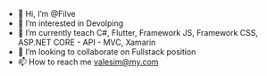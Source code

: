 - 👋 Hi, I’m @Filve
- 👀 I’m interested in Devolping
- 🌱 I’m currently teach C#, Flutter, Framework JS, Framework CSS, ASP.NET CORE - API - MVC, Xamarin
- 💞️ I’m looking to collaborate on Fullstack position
- 📫 How to reach me valesim@my.com

<!---
Filve/Filve is a ✨ special ✨ repository because its `README.md` (this file) appears on your GitHub profile.
You can click the Preview link to take a look at your changes.
--->
